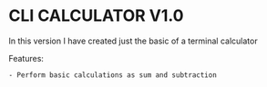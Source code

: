 # CLI CALCULATOR V1.0

In this version I have created just the basic of a terminal calculator

Features:

    - Perform basic calculations as sum and subtraction
